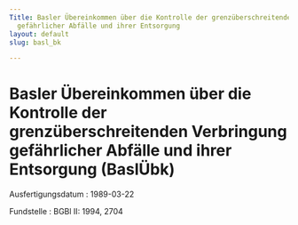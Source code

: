 ```yaml
---
Title: Basler Übereinkommen über die Kontrolle der grenzüberschreitenden Verbringung
  gefährlicher Abfälle und ihrer Entsorgung
layout: default
slug: basl_bk

---
```


# Basler Übereinkommen über die Kontrolle der grenzüberschreitenden Verbringung gefährlicher Abfälle und ihrer Entsorgung (BaslÜbk)

Ausfertigungsdatum
:   1989-03-22

Fundstelle
:   BGBl II: 1994, 2704

